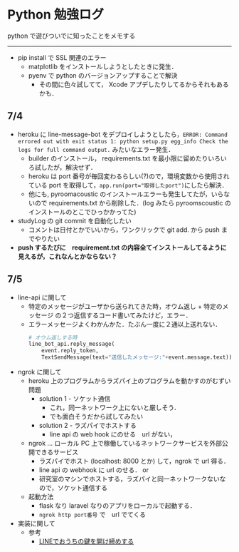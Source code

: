# Python 勉強ログ
python で遊びついでに知ったことをメモする
___

- pip install で SSL 関連のエラー
    - matplotlib をインストールしようとしたときに発生．
    - pyenv で python のバージョンアップすることで解決
        - その間に色々試してて， Xcode アプデしたりしてるからそれもあるかも．

## 7/4
- heroku に line-message-bot をデプロイしようとしたら，```ERROR: Command errored out with exit status 1: python setup.py egg_info Check the logs for full command output.``` みたいなエラー発生．
    - builder のインストール， requirements.txt を最小限に留めたりいろいろ試したが，解決せず．
    - heroku は port 番号が毎回変わるらしい(?)ので，環境変数から使用されている port を取得して，```app.run(port="取得したport")```にしたら解決．
    - 他にも, pyroomacoustic のインストールエラーも発生してたが，いらないので requirements.txt から削除した．(log みたら pyroomscoustic のインストールのとこでひっかかってた)
- studyLog の git commit を自動化したい
    - コメントは日付とかでいいから，ワンクリックで git add. から push までやりたい
- **push するたびに　requirement.txt の内容全てインストールしてるように見えるが，これなんとかならない？**

## 7/5
- line-api に関して
    - 特定のメッセージがユーザから送られてきた時，オウム返し + 特定のメッセージ の２つ返信するコード書いてみたけど，エラー．
    - エラーメッセージよくわかんかた．たぶん一度に２通以上送れない．
        ```python
        # オウム返しする時
        line_bot_api.reply_message(
            event.reply_token,
            TextSendMessage(text="送信したメッセージ:"+event.message.text))
        ```
- ngrok に関して
    - heroku 上のプログラムからラズパイ上のプログラムを動かすのがむずい問題
        - solution 1 - ソケット通信
            - これ，同一ネットワーク上にないと厳しそう．
            - でも面白そうだから試してみたい
        - solution 2 - ラズパイでホストする
            - line api の web hook にのせる　url がない，
    - ngrok ... ローカル PC 上で稼働しているネットワークサービスを外部公開できるサービス
        - ラズパイでホスト (localhost: 8000 とか) して，ngrok で url 得る．
        - line api の webhook に url のせる．
        or
        - 研究室のマシンでホストする，ラズパイと同一ネットワークないなので，ソケット通信する
    - 起動方法
        - flask なり laravel なりのアプリをローカルで起動する．
        - ```ngrok http port番号``` で　url でてくる
- 実装に関して
    - 参考
        - [LINEでおうちの鍵を開け締めする](https://qiita.com/t-funaki/items/2a3bbed8f63d2dc660a3)